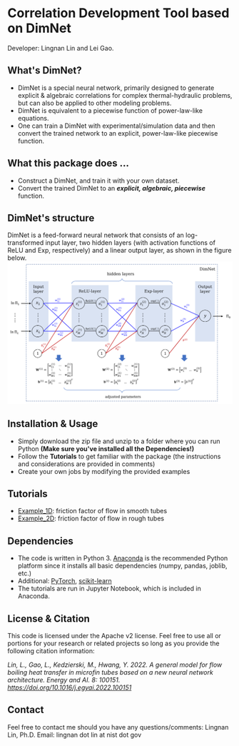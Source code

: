 # Correlation Development Tool based on DimNet
Developer: Lingnan Lin and Lei Gao.

What's DimNet?
------
* DimNet is a special neural network, primarily designed to generate explicit & algebraic correlations for complex thermal-hydraulic problems, but can also be applied to other modeling problems.
* DimNet is equivalent to a piecewise function of power-law-like equations.
* One can train a DimNet with experimental/simulation data and then convert the trained network to an explicit, power-law-like piecewise function.

What this package does ...
------
* Construct a DimNet, and train it with your own dataset.
* Convert the trained DimNet to an **_explicit, algebraic, piecewise_** function.

DimNet's structure
------
DimNet is a feed-forward neural network that consists of an log-transformed input layer, two hidden layers (with activation functions of ReLU and Exp, respectively) and a linear output layer, as shown in the figure below.
![Schematic of DimNet](/schematic.png)

Installation & Usage
------
* Simply download the zip file and unzip to a folder where you can run Python **(Make sure you've installed all the Dependencies!)**
* Follow the **Tutorials** to get familiar with the package (the instructions and considerations are provided in comments) 
* Create your own jobs by modifying the provided examples

Tutorials 
------
* [Example_1D](/Example_1D.ipynb): friction factor of flow in smooth tubes
* [Example_2D](/Example_2D.ipynb): friction factor of flow in rough tubes

Dependencies
------
* The code is written in Python 3.  [Anaconda](https://www.anaconda.com/) is the recommended Python platform since it installs all basic dependencies (numpy, pandas, joblib, etc.)
* Additional: [PyTorch](https://pytorch.org/get-started/locally/), [scikit-learn](https://scikit-learn.org/stable/install.html)
* The tutorials are run in Jupyter Notebook, which is included in Anaconda.

License & Citation
------
This code is licensed under the Apache v2 license. Feel free to use all or portions for your research or related projects so long as you provide the following citation information:

*Lin, L., Gao, L., Kedzierski, M., Hwang, Y. 2022. A general model for flow boiling heat transfer in microfin tubes based on a new neural network architecture. Energy and AI. 8: 100151. https://doi.org/10.1016/j.egyai.2022.100151*

Contact 
------
Feel free to contact me should you have any questions/comments:
Lingnan Lin, Ph.D.
Email: lingnan dot lin at nist dot gov
